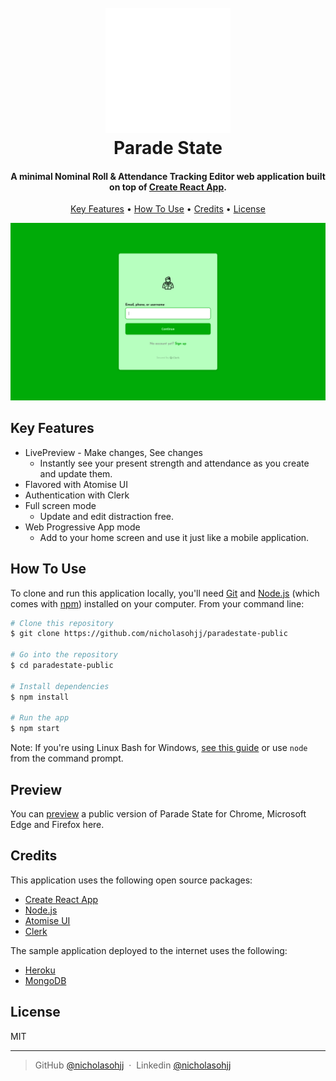 
<h1 align="center">
  <br>
  <a href="https://paradestate-public.herokuapp.com/"><img src=images/logotransparent1.png alt="Markdownify" width="200"></a>
  <br>
    Parade State
  <br>
</h1>

<h4 align="center">A minimal Nominal Roll & Attendance Tracking Editor web application built on top of <a href="https://create-react-app.dev/" target="_blank">Create React App</a>.</h4>

<p align="center">
  <a href="#key-features">Key Features</a> •
  <a href="#how-to-use">How To Use</a> •
  <a href="#credits">Credits</a> •
  <a href="#license">License</a>
</p>

![screenshot](images/homescreen.png)

## Key Features

* LivePreview - Make changes, See changes
  - Instantly see your present strength and attendance as you create and update them.
* Flavored with Atomise UI
* Authentication with Clerk
* Full screen mode
  - Update and edit distraction free.
* Web Progressive App mode
  - Add to your home screen and use it just like a mobile application.

## How To Use

To clone and run this application locally, you'll need [Git](https://git-scm.com) and [Node.js](https://nodejs.org/en/download/) (which comes with [npm](http://npmjs.com)) installed on your computer. From your command line:

```bash
# Clone this repository
$ git clone https://github.com/nicholasohjj/paradestate-public

# Go into the repository
$ cd paradestate-public

# Install dependencies
$ npm install

# Run the app
$ npm start 
```

Note: If you're using Linux Bash for Windows, [see this guide](https://www.howtogeek.com/261575/how-to-run-graphical-linux-desktop-applications-from-windows-10s-bash-shell/) or use `node` from the command prompt.


## Preview

You can [preview](https://paradestate-public.herokuapp.com/) a public version of Parade State for Chrome, Microsoft Edge and Firefox here.

## Credits

This application uses the following open source packages:

- [Create React App](https://create-react-app.dev/)
- [Node.js](https://nodejs.org/)
- [Atomise UI](https://atomizecode.com/)
- [Clerk](https://clerk.dev/)


The sample application deployed to the internet uses the following:

- [Heroku](https://www.heroku.com/)
- [MongoDB](https://www.mongodb.com/)

## License

MIT

---

> GitHub [@nicholasohjj](https://github.com/nicholasohjj) &nbsp;&middot;&nbsp;
> Linkedin [@nicholasohjj](https://www.linkedin.com/in/nicholasohjj)

